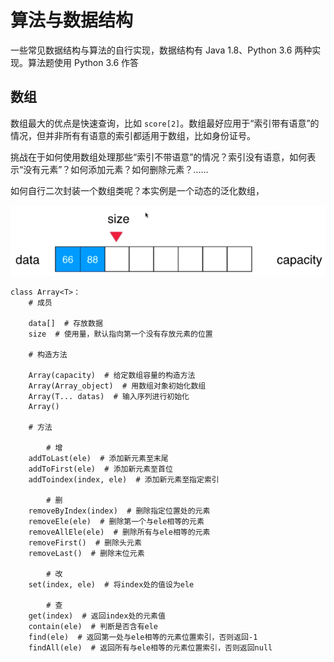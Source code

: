 # 算法与数据结构

一些常见数据结构与算法的自行实现，数据结构有 Java 1.8、Python 3.6 两种实现。算法题使用 Python 3.6 作答

## 数组

数组最大的优点是快速查询，比如 `score[2]`。数组最好应用于“索引带有语意”的情况，但并非所有有语意的索引都适用于数组，比如身份证号。

挑战在于如何使用数组处理那些“索引不带语意”的情况？索引没有语意，如何表示“没有元素”？如何添加元素？如何删除元素？......

如何自行二次封装一个数组类呢？本实例是一个动态的泛化数组，

![]( https://raw.githubusercontent.com/LibertyDream/diy_img_host/master/img/2019-07-03_array_structure.png)

```
class Array<T>：
    # 成员
    
    data[]  # 存放数据
    size  # 使用量，默认指向第一个没有存放元素的位置
    
    # 构造方法
    
    Array(capacity)  # 给定数组容量的构造方法
    Array(Array_object)  # 用数组对象初始化数组
    Array(T... datas)  # 输入序列进行初始化
    Array()
    
    # 方法
    
   		# 增
   	addToLast(ele)  # 添加新元素至末尾
   	addToFirst(ele)  # 添加新元素至首位
   	addToindex(index, ele)  # 添加新元素至指定索引
   	
   		# 删
   	removeByIndex(index)  # 删除指定位置处的元素
   	removeEle(ele)  # 删除第一个与ele相等的元素
   	removeAllEle(ele)  # 删除所有与ele相等的元素
   	removeFirst()  # 删除头元素
   	removeLast()  # 删除末位元素
    
    	# 改
    set(index, ele)  # 将index处的值设为ele
    
    	# 查
    get(index)  # 返回index处的元素值
    contain(ele)  # 判断是否含有ele
    find(ele)  # 返回第一处与ele相等的元素位置索引，否则返回-1
    findAll(ele)  # 返回所有与ele相等的元素位置索引，否则返回null
    
```



